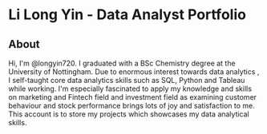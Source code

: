 # Li Long Yin - Data Analyst Portfolio
## About
Hi, I'm @longyin720. I graduated with a BSc Chemistry degree at the University of Nottingham. Due to enormous interest towards data analytics , I self-taught core data analytics skills such as SQL, Python and Tableau while working. I'm especially fascinated to apply my knowledge and skills on marketing and Fintech field and investment field as examining customer behaviour and stock performance brings lots of joy and satisfaction to me. This account is to store my projects which showcases my data analytical skills.
